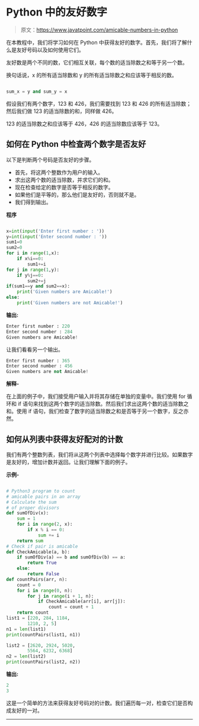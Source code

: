 # Python 中的友好数字

> 原文：<https://www.javatpoint.com/amicable-numbers-in-python>

在本教程中，我们将学习如何在 Python 中获得友好的数字。首先，我们将了解什么是友好号码以及如何使用它们。

友好数是两个不同的数，它们相互关联，每个数的适当除数之和等于另一个数。

换句话说，x 的所有适当除数和 y 的所有适当除数之和应该等于相反的数。

```py

sum_x = y and sum_y = x

```

假设我们有两个数字，123 和 426，我们需要找到 123 和 426 的所有适当除数；然后我们做 123 的适当除数的和，同样做 426。

123 的适当除数之和应该等于 426，426 的适当除数应该等于 123。

## 如何在 Python 中检查两个数字是否友好

以下是判断两个号码是否友好的步骤。

*   首先，将这两个整数作为用户的输入。
*   求出这两个数的适当除数，并求它们的和。
*   现在检查给定的数字是否等于相反的数字。
*   如果他们是平等的，那么他们是友好的，否则就不是。
*   我们得到输出。

**程序**

```py

x=int(input('Enter first number : '))
y=int(input('Enter second number : '))
sum1=0
sum2=0
for i in range(1,x):
    if x%i==0:
        sum1+=i
for j in range(1,y):
    if y%j==0:
        sum2+=j
if(sum1==y and sum2==x):
    print('Given numbers are Amicable!')
else:
    print('Given numbers are not Amicable!')

```

**输出:**

```py
Enter first number : 220
Enter second number : 284
Given numbers are Amicable!    

```

让我们看看另一个输出。

```py
Enter first number : 365
Enter second number : 456
Given numbers are not Amicable! 

```

**解释-**

在上面的例子中，我们接受用户输入并将其存储在单独的变量中。我们使用 for 循环和 if 语句来找到这两个数字的适当除数。然后我们求出这两个数的适当除数之和。使用 if 语句，我们检查了数字的适当除数之和是否等于另一个数字，反之亦然。

## 如何从列表中获得友好配对的计数

我们有两个整数列表，我们将从这两个列表中选择每个数字并进行比较。如果数字是友好的，增加计数并返回。让我们理解下面的例子。

**示例-**

```py

# Python3 program to count
# amicable pairs in an array
# Calculate the sum
# of proper divisors
def sumOfDiv(x):
    sum = 1
    for i in range(2, x):
        if x % i == 0:
            sum += i
    return sum
# Check if pair is amicable
def CheckAmicable(a, b):
    if sumOfDiv(a) == b and sumOfDiv(b) == a:
        return True
    else:
        return False
def countPairs(arr, n):
    count = 0
    for i in range(0, n):
        for j in range(i + 1, n):
            if CheckAmicable(arr[i], arr[j]):
                count = count + 1
    return count
list1 = [220, 284, 1184,
        1210, 2, 5]
n1 = len(list1)
print(countPairs(list1, n1))

list2 = [2620, 2924, 5020,
        5564, 6232, 6368]
n2 = len(list2)
print(countPairs(list2, n2))

```

**输出:**

```py
2
3 

```

这是一个简单的方法来获得友好号码对的计数。我们遍历每一对，检查它们是否构成友好的一对。

* * *